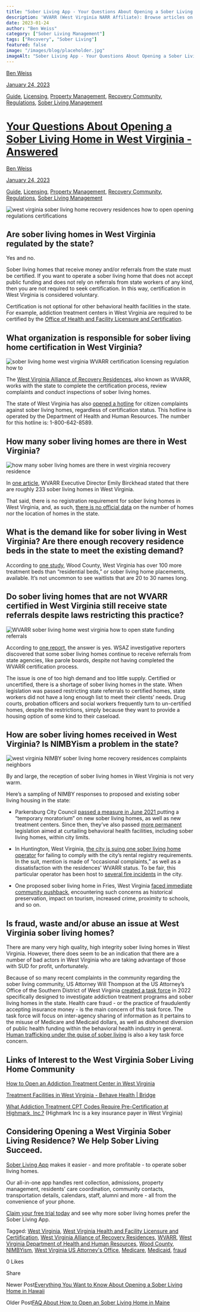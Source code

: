 ```yaml
---
title: "Sober Living App - Your Questions About Opening a Sober Living Home in West Virginia - Answered"
description: 'WVARR (West Virginia NARR Affiliate): Browse articles on WV recovery residence standards, news & updates.'
date: 2023-01-24
author: "Ben Weiss"
category: ["Sober Living Management"]
tags: ["Recovery", "Sober Living"]
featured: false
image: "/images/blog/placeholder.jpg"
imageAlt: "Sober Living App - Your Questions About Opening a Sober Living Home in West Virginia - Answered"
---
```


[Ben Weiss](../../../../sober-living-app-blog%EF%B9%96author=5a811b27db7926c296af1851.html)

[January 24, 2023](your-questions-about-opening-a-sober-living-home-in-west-virginia-answered.html)

[Guide](../../../category/Guide.html), [Licensing](../../../category/Licensing.html), [Property Management](../../../category/Property+Management.html), [Recovery Community](../../../category/Recovery+Community.html), [Regulations](../../../category/Regulations.html), [Sober Living Management](../../../category/Sober+Living+Management.html)

#  [Your Questions About Opening a Sober Living Home in West Virginia - Answered](your-questions-about-opening-a-sober-living-home-in-west-virginia-answered.html)

[Ben Weiss](../../../../sober-living-app-blog%EF%B9%96author=5a811b27db7926c296af1851.html)

[January 24, 2023](your-questions-about-opening-a-sober-living-home-in-west-virginia-answered.html)

[Guide](../../../category/Guide.html), [Licensing](../../../category/Licensing.html), [Property Management](../../../category/Property+Management.html), [Recovery Community](../../../category/Recovery+Community.html), [Regulations](../../../category/Regulations.html), [Sober Living Management](../../../category/Sober+Living+Management.html)

![west virginia sober living home recovery residences how to open opening regulations certifications](/images/blog/your-questions-about-opening-a-sober-living-home-in-west-virginia-answered/Screen_Shot_2023-01-16_at_9.04.00_AM.png)

## Are sober living homes in West Virginia regulated by the state? 

Yes and no.

Sober living homes that receive money and/or referrals from the state must be certified. If you want to operate a sober living home that does not accept public funding and does not rely on referrals from state workers of any kind, then you are not required to seek certification. In this way, certification in West Virginia is considered voluntary.

Certification is not optional for other behavioral health facilities in the state. For example, addiction treatment centers in West Virginia are required to be certified by the [Office of Health and Facility Licensure and Certification](http://ohflac.wvdhhr.org/). 

## What organization is responsible for sober living home certification in West Virginia?

![sober living home west virginia WVARR certification licensing regulation how to](/images/blog/your-questions-about-opening-a-sober-living-home-in-west-virginia-answered/Screen_Shot_2023-01-16_at_9.04.35_AM.png)

The [West Virginia Alliance of Recovery Residences](https://wvarr.org/), also known as WVARR, works with the state to complete the certification process, review complaints and conduct inspections of sober living homes. 

The state of West Virginia has also [opened a hotline](https://www.wsaz.com/2022/07/22/wva-announces-hotline-sober-living-concerns/) for citizen complaints against sober living homes, regardless of certification status. This hotline is operated by the Department of Health and Human Resources. The number for this hotline is: 1-800-642-8589.

## How many sober living homes are there in West Virginia? 

![how many sober living homes are there in west virginia recovery residence](/images/blog/your-questions-about-opening-a-sober-living-home-in-west-virginia-answered/Screen_Shot_2023-01-16_at_9.04.53_AM.png)

In [one article](https://www.wvpublic.org/2021-10-19/w-va-sober-living-homes-answer-call-for-better-conditions), WVARR Executive Director Emily Birckhead stated that there are roughly 233 sober living homes in West Virginia. 

That said, there is no registration requirement for sober living homes in West Virginia, and, as such, [there is no official data](https://www.wsaz.com/2022/06/30/wsaz-investigates-sober-living-homes/) on the number of homes nor the location of homes in the state. 

## What is the demand like for sober living in West Virginia? Are there enough recovery residence beds in the state to meet the existing demand?

According to [one study](https://www.urban.org/projects/do-states-and-counties-have-capacity-treat-opioid-use-disorder), Wood County, West Virginia has over 100 more treatment beds than “residential beds,” or sober living home placements, available. It’s not uncommon to see waitlists that are 20 to 30 names long. 

## Do sober living homes that are not WVARR certified in West Virginia still receive state referrals despite laws restricting this practice? 

![WVARR sober living home west virginia how to open state funding referrals](/images/blog/your-questions-about-opening-a-sober-living-home-in-west-virginia-answered/Screen_Shot_2023-01-16_at_9.04.16_AM.png)

According to [one report](https://www.wsaz.com/2022/06/30/wsaz-investigates-sober-living-homes/), the answer is yes. WSAZ investigative reporters discovered that some sober living homes continue to receive referrals from state agencies, like parole boards, despite not having completed the WVARR certification process. 

The issue is one of too high demand and too little supply. Certified or uncertified, there is a shortage of sober living homes in the state. When legislation was passed restricting state referrals to certified homes, state workers did not have a long enough list to meet their clients’ needs. Drug courts, probation officers and social workers frequently turn to un-certified homes, despite the restrictions, simply because they want to provide a housing option of some kind to their caseload. 

## How are sober living homes received in West Virginia? Is NIMBYism a problem in the state? 

![west virginia NIMBY sober living home recovery residences complaints neighbors](/images/blog/your-questions-about-opening-a-sober-living-home-in-west-virginia-answered/Screen_Shot_2023-01-16_at_10.17.23_AM.png)

By and large, the reception of sober living homes in West Virginia is not very warm. 

Here’s a sampling of NIMBY responses to proposed and existing sober living housing in the state:

  *  Parkersburg City Council [passed a measure in June 2021 ](https://mountainstatespotlight.org/2022/10/24/parkersburg-wv-opioid-epidemic-restriction/)putting a “temporary moratorium” on new sober living homes, as well as new treatment centers. Since then, they’ve also passed [more permanent ](https://drive.google.com/file/d/1eYjz_leC0YK9-0PJdAaMhqCoulnznqFb/view)legislation aimed at curtailing behavioral health facilities, including sober living homes, within city limits. 

  * In Huntington, West Virginia, [the city is suing one sober living home operator](https://www.wsaz.com/2022/09/21/city-huntington-files-lawsuit-against-lifehouse-sober-living-facilities/) for failing to comply with the city’s rental registry requirements. In the suit, mention is made of “occasional complaints,” as well as a dissatisfaction with the residences’ WVARR status. To be fair, this particular operator has been host to [several fire incidents](https://www.wboy.com/emergencies/11-west-virginia-men-displaced-after-sober-living-facility-fire/) in the city.

  * One proposed sober living home in Fries, West Virginia [faced immediate community pushback](https://www.wfxrtv.com/news/local-news/southside-virginia-news/proposed-sober-living-house-concerns-some-town-residents-in-fries/), encountering such concerns as historical preservation, impact on tourism, increased crime, proximity to schools, and so on.  

## Is fraud, waste and/or abuse an issue at West Virginia sober living homes? 

There are many very high quality, high integrity sober living homes in West Virginia. However, there does seem to be an indication that there are a number of bad actors in West Virginia who are taking advantage of those with SUD for profit, unfortunately. 

Because of so many recent complaints in the community regarding the sober living community, US Attorney Will Thompson at the US Attorney’s Office of the Southern District of West Virginia [created a task force](https://www.justice.gov/usao-sdwv/pr/sober-homes-focus-federal-health-care-fraud-task-force-0) in 2022 specifically designed to investigate addiction treatment programs and sober living homes in the state. Health care fraud - or the practice of fraudulently accepting insurance money - is the main concern of this task force. The task force will focus on inter-agency sharing of information as it pertains to the misuse of Medicare and Medicaid dollars, as well as dishonest diversion of public health funding within the behavioral health industry in general. [Human trafficking under the guise of sober living](https://wvmetronews.com/2022/10/20/thompson-says-more-than-five-sober-living-residences-in-southern-west-virginia-under-investigation-for-fraud/) is also a key task force concern. 

## Links of Interest to the West Virginia Sober Living Home Community

[How to Open an Addiction Treatment Center in West Virginia](https://behavehealth.com/blog/2022/7/14/how-to-open-an-addiction-treatment-center-in-west-virginia)

[Treatment Facilities in West Virginia - Behave Health | Bridge](https://bridge.behavehealth.com/rehabs/west-virginia)

[What Addiction Treatment CPT Codes Require Pre-Certification at Highmark, Inc.?](https://behavehealth.com/blog/2022/6/7/what-addiction-treatment-cpt-codes-require-pre-certification-at-highmark-inc) (Highmark Inc is a key insurance payer in West Virginia)

## Considering Opening a West Virginia Sober Living Residence? We Help Sober Living Succeed. 

[Sober Living App](../../../../index.html) makes it easier - and more profitable - to operate sober living homes. 

Our all-in-one app handles rent collection, admissions, property management, residents’ care coordination, community contacts, transportation details, calendars, staff, alumni and more - all from the convenience of your phone.  

[Claim your free trial today](https://behavehealth.com/get-started) and see why more sober living homes prefer the Sober Living App.

Tagged: [West Virginia](../../../tag/West+Virginia.html), [West Virginia Health and Facility Licensure and Certiification](../../../tag/West+Virginia+Health+and+Facility+Licensure+and+Certiification.html), [West Virginia Alliance of Recovery Residences](https://soberlivingapp.com/sober-living-app-blog/tag/West+Virginia+Alliance+of+Recovery+Residences), [WVARR](https://soberlivingapp.com/sober-living-app-blog/tag/WVARR), [West Virginia Department of Health and Human Resources](https://soberlivingapp.com/sober-living-app-blog/tag/West+Virginia+Department+of+Health+and+Human+Resources), [Wood County](https://soberlivingapp.com/sober-living-app-blog/tag/Wood+County), [NIMBYism](../../../tag/NIMBYism.html), [West Virginia US Attorney's Office](https://soberlivingapp.com/sober-living-app-blog/tag/West+Virginia+US+Attorney%27s+Office), [Medicare](https://soberlivingapp.com/sober-living-app-blog/tag/Medicare), [Medicaid](../../../tag/Medicaid.html), [fraud](https://soberlivingapp.com/sober-living-app-blog/tag/fraud)

0 Likes

Share

Newer Post[Everything You Want to Know About Opening a Sober Living Home in Hawaii](../26/everything-you-want-to-know-about-opening-a-sober-living-home-in-hawaii.html)

Older Post[FAQ About How to Open an Sober Living Home in Maine](https://soberlivingapp.com/sober-living-app-blog/2023/1/19/faq-about-how-to-open-an-sober-living-home-in-maine)